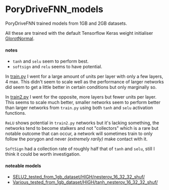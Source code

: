# PoryDriveFNN_models
PoryDriveFNN trained models from 1GB and 2GB datasets.

All these are trained with the default Tensorflow Keras weight initialiser [GlorotNormal](https://www.tensorflow.org/api_docs/python/tf/keras/initializers/GlorotNormal).

#### notes
- `tanh` and `selu` seem to perform best.
- `softsign` and `relu` seems to have potential.

In [train.py](https://github.com/PoryDrive/PoryDriveFNN/blob/main/train.py) I went for a large amount of units per layer with only a few layers, 4 max. This didn't seem to scale well as the performance of larger networks did seem to get a little better in certain conditions but only marginally so.

In [train2.py](https://github.com/PoryDrive/PoryDriveFNN/blob/main/train2.py) I went for the opposite, more layers but fewer units per layer. This seems to scale much better, smaller networks seem to perform better than larger networks from `train.py` using both `tanh` and `selu` activation functions.

`ReLU` shows potential in `train2.py` networks but it's lacking something, the networks tend to become stalkers and not "collectors" which is a rare but notable outcome that can occur, a network will sometimes train to only follow the porygon and never _(extremely rarily)_ make contact with it.

`SoftSign` had a collection rate of roughly half that of `tanh` and `selu`, still I think it could be worth investigation.

#### noteable models
- [SELU2_tested_from_1gb_dataset/HIGH/nesterov_16_32_32_shuf/](SELU2_tested_from_1gb_dataset/HIGH/nesterov_16_32_32_shuf/)
- [Various_tested_from_1gb_dataset/HIGH/tanh_nesterov_16_32_32_shuf/](Various_tested_from_1gb_dataset/HIGH/tanh_nesterov_16_32_32_shuf/)
